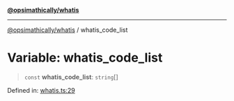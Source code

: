 [**@opsimathically/whatis**](../README.md)

***

[@opsimathically/whatis](../README.md) / whatis\_code\_list

# Variable: whatis\_code\_list

> `const` **whatis\_code\_list**: `string`[]

Defined in: [whatis.ts:29](https://github.com/opsimathically/whatis/blob/8c80393303dd724ec617a679f6cee808cdb12100/src/whatis.ts#L29)
